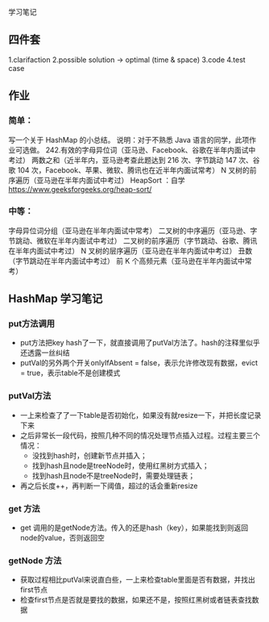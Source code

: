 学习笔记

## 四件套
1.clarifaction
2.possible solution -> optimal (time & space)
3.code
4.test case

## 作业
### 简单：
写一个关于 HashMap 的小总结。
说明：对于不熟悉 Java 语言的同学，此项作业可选做。
242.有效的字母异位词（亚马逊、Facebook、谷歌在半年内面试中考过）
两数之和（近半年内，亚马逊考查此题达到 216 次、字节跳动 147 次、谷歌 104 次，Facebook、苹果、微软、腾讯也在近半年内面试常考）
N 叉树的前序遍历（亚马逊在半年内面试中考过）
HeapSort ：自学 https://www.geeksforgeeks.org/heap-sort/
### 中等：
字母异位词分组（亚马逊在半年内面试中常考）
二叉树的中序遍历（亚马逊、字节跳动、微软在半年内面试中考过）
二叉树的前序遍历（字节跳动、谷歌、腾讯在半年内面试中考过）
N 叉树的层序遍历（亚马逊在半年内面试中考过）
丑数（字节跳动在半年内面试中考过）
前 K 个高频元素（亚马逊在半年内面试中常考）


## HashMap 学习笔记

### put方法调用
- put方法把key hash了一下，就直接调用了putVal方法了。hash的注释里似乎还透露一丝纠结
- putVal的另外两个开关onlyIfAbsent = false，表示允许修改现有数据，evict = true，表示table不是创建模式

### putVal方法
- 一上来检查了了一下table是否初始化，如果没有就resize一下，并把长度记录下来
- 之后非常长一段代码，按照几种不同的情况处理节点插入过程。过程主要三个情况：
  - 没找到hash时，创建新节点并插入；
  - 找到hash且node是treeNode时，使用红黑树方式插入；
  - 找到hash且node不是treeNode时，需要处理链表；
- 再之后长度++，再判断一下阈值，超过的话会重新resize

### get 方法
- get 调用的是getNode方法。传入的还是hash（key），如果能找到则返回node的value，否则返回空

### getNode 方法
- 获取过程相比putVal来说直白些，一上来检查table里面是否有数据，并找出first节点
- 检查first节点是否就是要找的数据，如果还不是，按照红黑树或者链表查找数据

